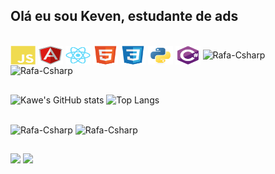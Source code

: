 ## Olá eu sou Keven, estudante de ads

<div style="display: inline_block"><br>
  <img align="center" alt="Rafa-Js" height="30" width="40" src="https://raw.githubusercontent.com/devicons/devicon/master/icons/javascript/javascript-plain.svg">
  <img align="center" alt="Angular" height="30" width="40" src="https://raw.githubusercontent.com/devicons/devicon/master/icons/angularjs/angularjs-original.svg">
  <img align="center" alt="Rafa-React" height="30" width="40" src="https://raw.githubusercontent.com/devicons/devicon/master/icons/react/react-original.svg">
  <img align="center" alt="Rafa-HTML" height="30" width="40" src="https://raw.githubusercontent.com/devicons/devicon/master/icons/html5/html5-original.svg">
  <img align="center" alt="Rafa-CSS" height="30" width="40" src="https://raw.githubusercontent.com/devicons/devicon/master/icons/css3/css3-original.svg">
  <img align="center" alt="Rafa-Python" height="30" width="40" src="https://raw.githubusercontent.com/devicons/devicon/master/icons/python/python-original.svg">
  <img align="center" alt="Rafa-Csharp" height="30" width="40" src="https://raw.githubusercontent.com/devicons/devicon/master/icons/csharp/csharp-original.svg">
  <img align="center" alt="Rafa-Csharp" height="30" width="40" src="https://cdn.jsdelivr.net/gh/devicons/devicon@latest/icons/mysql/mysql-original-wordmark.svg" />
  <img align="center" alt="Rafa-Csharp" height="30" width="40"src="https://cdn.jsdelivr.net/gh/devicons/devicon@latest/icons/figma/figma-original.svg" />
</div>

##
![Kawe's GitHub stats](https://github-readme-stats.vercel.app/api?username=kawe-keven&show_icons=true&theme=dracula)
![Top Langs](https://github-readme-stats.vercel.app/api/top-langs/?username=kawe-keven&layout=compact&theme=dracula)
##

<div>
  <img  align="center" alt="Rafa-Csharp" height="30" width="40"<img src="https://cdn.jsdelivr.net/gh/devicons/devicon@latest/icons/kalilinux/kalilinux-original.svg" />
  <img align="center" alt="Rafa-Csharp" height="30" width="40"<img src="https://cdn.jsdelivr.net/gh/devicons/devicon@latest/icons/archlinux/archlinux-original.svg" />
</div>

##

<div>
 <a href="https://www.instagram.com/kevx_v/" target="_blank"><img src="https://img.shields.io/badge/-Instagram-%23E4405F?style=for-the-badge&logo=instagram&logoColor=white" target="_blank"></a>
    <a href = "mailto:kevenkawe15@gmail.com"><img src="https://img.shields.io/badge/-Gmail-%23333?style=for-the-badge&logo=gmail&logoColor=white" target="_blank"></a>

</div>
